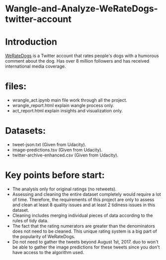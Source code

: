 # Wangle-and-Analyze-WeRateDogs-twitter-account

# Introduction
[WeRateDogs](https://twitter.com/dog_rates) is a Twitter account that rates people's dogs with a humorous comment about the dog. Has over 8 million followers and has received international media coverage.

# files:
- wrangle_act.ipynb main file work through  all the project.
- wrangle_report.html explain wangle process only.
- act_report.html explain insights and visualization only.

# Datasets: 
- tweet-json.txt (Given from Udacity).
- image-predictions.tsv (Given from Udacity).
- twitter-archive-enhanced.csv (Given from Udacity).


# Key points before start:
- The analysis only for original ratings (no retweets).
- Assessing and cleaning the entire dataset completely would require a lot of time. Therefore, the requirements of this project are only to assess and clean at least 8 quality issues and at least 2 tidiness issues in this dataset.
- Cleaning includes merging individual pieces of data according to the rules of tidy data.
- The fact that the rating numerators are greater than the denominators does not need to be cleaned. This unique rating system is a big part of the popularity of WeRateDogs.
- Do not need to gather the tweets beyond August 1st, 2017. duo to won't be able to gather the image predictions for these tweets since you don't have access to the algorithm used.
